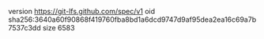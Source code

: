 version https://git-lfs.github.com/spec/v1
oid sha256:3640a60f90868f419760fba8bd1a6dcd9747d9af95dea2ea16c69a7b7537c3dd
size 6583
